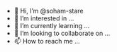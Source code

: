 - 👋 Hi, I’m @soham-stare
- 👀 I’m interested in ...
- 🌱 I’m currently learning ...
- 💞️ I’m looking to collaborate on ...
- 📫 How to reach me ...

<!---
soham-stare/soham-stare is a ✨ special ✨ repository because its `README.md` (this file) appears on your GitHub profile.
You can click the Preview link to take a look at your changes.
--->
